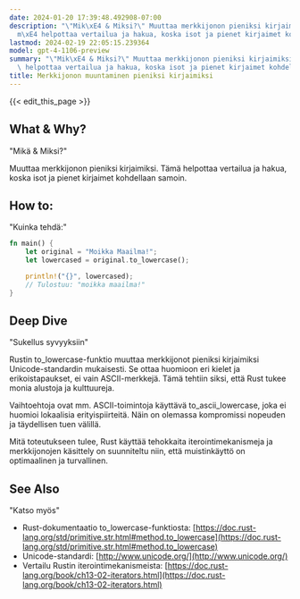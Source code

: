 ```yaml
---
date: 2024-01-20 17:39:48.492908-07:00
description: "\"Mik\xE4 & Miksi?\" Muuttaa merkkijonon pieniksi kirjaimiksi. T\xE4\
  m\xE4 helpottaa vertailua ja hakua, koska isot ja pienet kirjaimet kohdellaan samoin."
lastmod: 2024-02-19 22:05:15.239364
model: gpt-4-1106-preview
summary: "\"Mik\xE4 & Miksi?\" Muuttaa merkkijonon pieniksi kirjaimiksi. T\xE4m\xE4\
  \ helpottaa vertailua ja hakua, koska isot ja pienet kirjaimet kohdellaan samoin."
title: Merkkijonon muuntaminen pieniksi kirjaimiksi
---
```


{{< edit_this_page >}}

## What & Why?
"Mikä & Miksi?"

Muuttaa merkkijonon pieniksi kirjaimiksi. Tämä helpottaa vertailua ja hakua, koska isot ja pienet kirjaimet kohdellaan samoin.

## How to:
"Kuinka tehdä:"

```Rust
fn main() {
    let original = "Moikka Maailma!";
    let lowercased = original.to_lowercase();

    println!("{}", lowercased);
    // Tulostuu: "moikka maailma!"
}
```

## Deep Dive
"Sukellus syvyyksiin"

Rustin to_lowercase-funktio muuttaa merkkijonot pieniksi kirjaimiksi Unicode-standardin mukaisesti. Se ottaa huomioon eri kielet ja erikoistapaukset, ei vain ASCII-merkkejä. Tämä tehtiin siksi, että Rust tukee monia alustoja ja kulttuureja.

Vaihtoehtoja ovat mm. ASCII-toimintoja käyttävä to_ascii_lowercase, joka ei huomioi lokaalisia erityispiirteitä. Näin on olemassa kompromissi nopeuden ja täydellisen tuen välillä.

Mitä toteutukseen tulee, Rust käyttää tehokkaita iterointimekanismeja ja merkkijonojen käsittely on suunniteltu niin, että muistinkäyttö on optimaalinen ja turvallinen.

## See Also
"Katso myös"

- Rust-dokumentaatio to_lowercase-funktiosta: [https://doc.rust-lang.org/std/primitive.str.html#method.to_lowercase](https://doc.rust-lang.org/std/primitive.str.html#method.to_lowercase)
- Unicode-standardi: [http://www.unicode.org/](http://www.unicode.org/)
- Vertailu Rustin iterointimekanismeista: [https://doc.rust-lang.org/book/ch13-02-iterators.html](https://doc.rust-lang.org/book/ch13-02-iterators.html)
